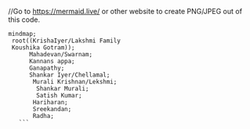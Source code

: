 //Go to https://mermaid.live/  or other website to create PNG/JPEG out of this code. 

 ```mermaid
mindmap;
  root((KrishaIyer/Lakshmi Family
  Koushika Gotram));
       Mahadevan/Swarnam;
       Kannans appa;
       Ganapathy;
       Shankar Iyer/Chellamal;
        Murali Krishnan/Lekshmi;
         Shankar Murali;
         Satish Kumar;
        Hariharan;
        Sreekandan;
        Radha;
    ```

